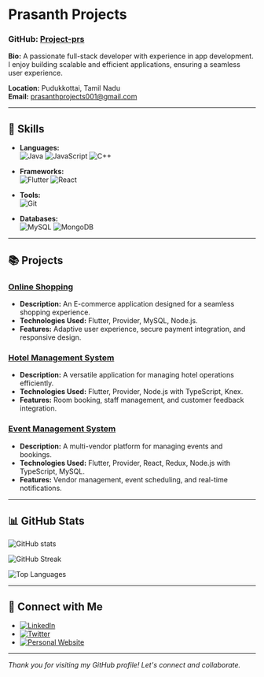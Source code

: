 # Prasanth Projects
### GitHub: [Project-prs](https://github.com/Project-prs)

**Bio:** A passionate full-stack developer with experience in app development. I enjoy building scalable and efficient applications, ensuring a seamless user experience.

**Location:** Pudukkottai, Tamil Nadu  
**Email:** [prasanthprojects001@gmail.com](mailto:prasanthprojects001@gmail.com)

---

## 🚀 Skills
- **Languages:**  
  ![Java](https://img.shields.io/badge/Java-%23ED8B00.svg?style=flat-square&logo=java&logoColor=white) 
  ![JavaScript](https://img.shields.io/badge/JavaScript-%23323330.svg?style=flat-square&logo=javascript&logoColor=%23F7DF1E) 
  ![C++](https://img.shields.io/badge/C%2B%2B-%2300599C.svg?style=flat-square&logo=c%2B%2B&logoColor=white)

- **Frameworks:**  
  ![Flutter](https://img.shields.io/badge/Flutter-%2302569B.svg?style=flat-square&logo=flutter&logoColor=white) 
  ![React](https://img.shields.io/badge/React-%2320232a.svg?style=flat-square&logo=react&logoColor=%2361DAFB)

- **Tools:**  
  ![Git](https://img.shields.io/badge/Git-%23F05033.svg?style=flat-square&logo=git&logoColor=white)

- **Databases:**  
  ![MySQL](https://img.shields.io/badge/MySQL-%2300f.svg?style=flat-square&logo=mysql&logoColor=white) 
  ![MongoDB](https://img.shields.io/badge/MongoDB-%2347A248.svg?style=flat-square&logo=mongodb&logoColor=white)

---

## 📚 Projects

### [Online Shopping](https://github.com/Project-prs/online_shoping)
- **Description:** An E-commerce application designed for a seamless shopping experience.
- **Technologies Used:** Flutter, Provider, MySQL, Node.js.
- **Features:** Adaptive user experience, secure payment integration, and responsive design.

### [Hotel Management System](https://github.com/Project-prs/prestige)
- **Description:** A versatile application for managing hotel operations efficiently.
- **Technologies Used:** Flutter, Provider, Node.js with TypeScript, Knex.
- **Features:** Room booking, staff management, and customer feedback integration.

### [Event Management System](https://github.com/Project-prs/evently)
- **Description:** A multi-vendor platform for managing events and bookings.
- **Technologies Used:** Flutter, Provider, React, Redux, Node.js with TypeScript, MySQL.
- **Features:** Vendor management, event scheduling, and real-time notifications.

---

## 📊 GitHub Stats

![GitHub stats](https://github-readme-stats.vercel.app/api?username=Project-prs&show_icons=true&theme=radical&hide_title=true&hide_border=true)

![GitHub Streak](https://github-readme-streak-stats.herokuapp.com/?user=Project-prs&theme=radical&hide_border=true)

![Top Languages](https://github-readme-stats.vercel.app/api/top-langs/?username=Project-prs&layout=compact&theme=radical&hide_title=true&hide_border=true)

---

## 🤝 Connect with Me
- [![LinkedIn](https://img.shields.io/badge/LinkedIn-%230077B5.svg?style=flat-square&logo=linkedin&logoColor=white)](http://www.linkedin.com/in/prasanth-m-951287287)
- [![Twitter](https://img.shields.io/badge/Twitter-%231DA1F2.svg?style=flat-square&logo=twitter&logoColor=white)]()
- [![Personal Website](https://img.shields.io/badge/Website-%23000000.svg?style=flat-square&logo=google-chrome&logoColor=white)]()

---

*Thank you for visiting my GitHub profile! Let's connect and collaborate.*
